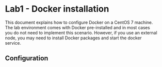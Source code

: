 # Lab1 - Docker installation
This document explains how to configure Docker on a CentOS 7 machine.
The lab environment comes with Docker pre-installed and in most cases you do not need to implement this scenario. However, if you use an external node, you may need to install Docker packages and start the docker service.

## Configuration
